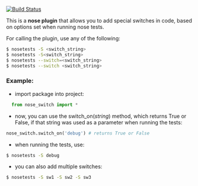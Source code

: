 [![Build Status](https://travis-ci.org/popas90/nose-switch.svg?branch=master)](https://travis-ci.org/popas90/nose-switch)

This is a __nose plugin__ that allows you to add special switches in code, based on options set when running nose tests.

For calling the plugin, use any of the following:
```bash
$ nosetests -S <switch_string>
$ nosetests -S<switch_string>
$ nosetests --switch=<switch_string>
$ nosetests --switch <switch_string>
```
### Example:
- import package into project:
```python
  from nose_switch import *
```
- now, you can use the switch_on(*string*) method, which returns True or False, if that string was used as a parameter when running the tests:
```python
nose_switch.switch_on('debug') # returns True or False
```
- when running the tests, use:
```bash
$ nosetests -S debug
```
- you can also add multiple switches:
```bash
$ nosetests -S sw1 -S sw2 -S sw3
```
